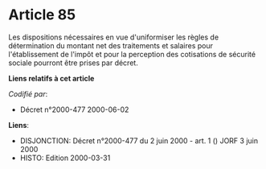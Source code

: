 # Article 85

Les dispositions nécessaires en vue d'uniformiser les règles de détermination du montant net des traitements et salaires pour
l'établissement de l'impôt et pour la perception des cotisations de sécurité sociale pourront être prises par décret.

**Liens relatifs à cet article**

_Codifié par_:

  - Décret n°2000-477 2000-06-02

**Liens**:

  - DISJONCTION: Décret n°2000-477 du 2 juin 2000 - art. 1 () JORF 3 juin 2000
  - HISTO: Edition 2000-03-31
